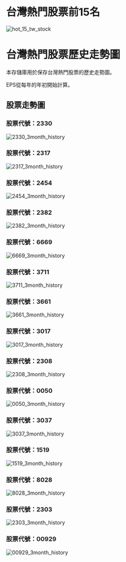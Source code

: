 # 台灣熱門股票前15名

![hot_15_tw_stock](https://github.com/weitsunglin/quick_analyze_taiwan_hot_stock/blob/main/top15_stocks_trade_value.png)

# 台灣熱門股票歷史走勢圖

本存儲庫用於保存台灣熱門股票的歷史走勢圖。

EPS從每年的年初開始計算。

## 股票走勢圖

### 股票代號：2330

![2330_3month_history](https://github.com/weitsunglin/quick_analyze_taiwan_hot_stock/blob/main/hot/2330_3month_history.png)

### 股票代號：2317

![2317_3month_history](https://github.com/weitsunglin/quick_analyze_taiwan_hot_stock/blob/main/hot/2317_3month_history.png)

### 股票代號：2454

![2454_3month_history](https://github.com/weitsunglin/quick_analyze_taiwan_hot_stock/blob/main/hot/2454_3month_history.png)

### 股票代號：2382

![2382_3month_history](https://github.com/weitsunglin/quick_analyze_taiwan_hot_stock/blob/main/hot/2382_3month_history.png)

### 股票代號：6669

![6669_3month_history](https://github.com/weitsunglin/quick_analyze_taiwan_hot_stock/blob/main/hot/6669_3month_history.png)

### 股票代號：3711

![3711_3month_history](https://github.com/weitsunglin/quick_analyze_taiwan_hot_stock/blob/main/hot/3711_3month_history.png)

### 股票代號：3661

![3661_3month_history](https://github.com/weitsunglin/quick_analyze_taiwan_hot_stock/blob/main/hot/3661_3month_history.png)

### 股票代號：3017

![3017_3month_history](https://github.com/weitsunglin/quick_analyze_taiwan_hot_stock/blob/main/hot/3017_3month_history.png)

### 股票代號：2308

![2308_3month_history](https://github.com/weitsunglin/quick_analyze_taiwan_hot_stock/blob/main/hot/2308_3month_history.png)

### 股票代號：0050

![0050_3month_history](https://github.com/weitsunglin/quick_analyze_taiwan_hot_stock/blob/main/hot/0050_3month_history.png)

### 股票代號：3037

![3037_3month_history](https://github.com/weitsunglin/quick_analyze_taiwan_hot_stock/blob/main/hot/3037_3month_history.png)

### 股票代號：1519

![1519_3month_history](https://github.com/weitsunglin/quick_analyze_taiwan_hot_stock/blob/main/hot/1519_3month_history.png)

### 股票代號：8028

![8028_3month_history](https://github.com/weitsunglin/quick_analyze_taiwan_hot_stock/blob/main/hot/8028_3month_history.png)

### 股票代號：2303

![2303_3month_history](https://github.com/weitsunglin/quick_analyze_taiwan_hot_stock/blob/main/hot/2303_3month_history.png)

### 股票代號：00929

![00929_3month_history](https://github.com/weitsunglin/quick_analyze_taiwan_hot_stock/blob/main/hot/00929_3month_history.png)

